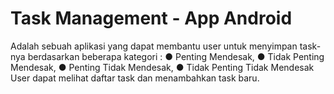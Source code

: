 # Task Management - App Android
Adalah sebuah aplikasi yang dapat membantu user untuk
menyimpan task-nya berdasarkan beberapa kategori :
● Penting Mendesak,
● Tidak Penting Mendesak,
● Penting Tidak Mendesak,
● Tidak Penting Tidak Mendesak
User dapat melihat daftar task dan menambahkan task baru.
